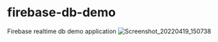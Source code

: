 # firebase-db-demo
Firebase realtime db demo application
![Screenshot_20220419_150738](https://user-images.githubusercontent.com/45455008/163975593-62180fc1-badd-4103-96aa-59ca1d1f354b.png)
